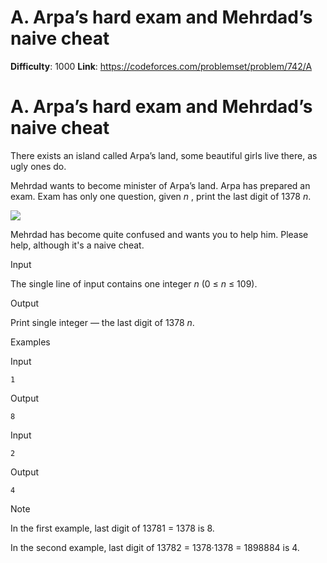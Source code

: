 # A. Arpa’s hard exam and Mehrdad’s naive cheat 
**Difficulty**: 1000 
**Link**: https://codeforces.com/problemset/problem/742/A

# A. Arpa’s hard exam and Mehrdad’s naive cheat
There exists an island called Arpa’s land, some beautiful girls live there, as
ugly ones do.

Mehrdad wants to become minister of Arpa’s land. Arpa has prepared an exam.
Exam has only one question, given _n_ , print the last digit of 1378 _n_.

![](https://espresso.codeforces.com/8cdb67733e38f827a08e9ecf737749c61afcee9f.png)

Mehrdad has become quite confused and wants you to help him. Please help,
although it's a naive cheat.

Input

The single line of input contains one integer _n_ (0 ≤  _n_ ≤ 109).

Output

Print single integer — the last digit of 1378 _n_.

Examples

Input

    
    
    1  
    

Output

    
    
    8

Input

    
    
    2  
    

Output

    
    
    4

Note

In the first example, last digit of 13781 = 1378 is 8.

In the second example, last digit of 13782 = 1378·1378 = 1898884 is 4.

